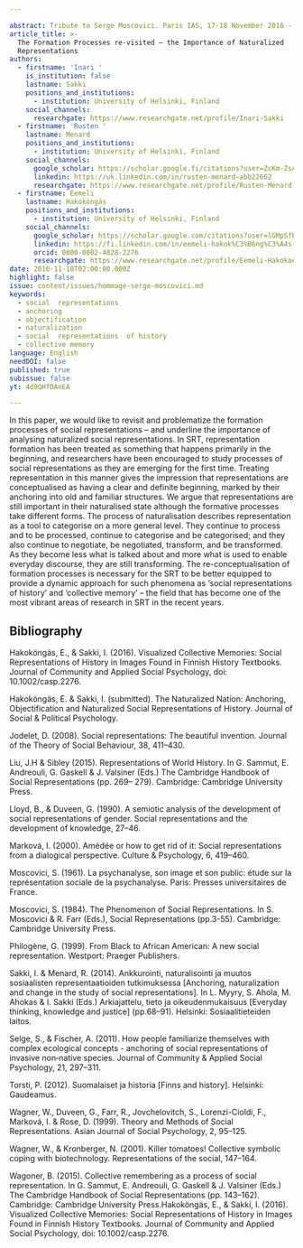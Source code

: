 ```yaml
---

abstract: Tribute to Serge Moscovici. Paris IAS, 17-18 November 2016 - Session 5
article_title: >-
  The Formation Processes re-visited – the Importance of Naturalized
  Representations
authors:
  - firstname: 'Inari '
    is_institution: false
    lastname: Sakki
    positions_and_institutions:
      - institution: University of Helsinki, Finland
    social_channels:
      researchgate: https://www.researchgate.net/profile/Inari-Sakki
  - firstname: 'Rusten '
    lastname: Menard
    positions_and_institutions:
      - institution: University of Helsinki, Finland
    social_channels:
      google_scholar: https://scholar.google.fi/citations?user=ZcKm-ZsAAAAJ&hl=en
      linkedin: https://uk.linkedin.com/in/rusten-menard-abb22662
      researchgate: https://www.researchgate.net/profile/Rusten-Menard
  - firstname: Eemeli
    lastname: Hakoköngäs
    positions_and_institutions:
      - institution: University of Helsinki, Finland
    social_channels:
      google_scholar: https://scholar.google.com/citations?user=lGMpSfEAAAAJ&hl=en
      linkedin: https://fi.linkedin.com/in/eemeli-hakok%C3%B6ng%C3%A4s-72520424b
      orcid: 0000-0002-4828-2276
      researchgate: https://www.researchgate.net/profile/Eemeli-Hakokoengaes
date: 2016-11-18T02:00:00.000Z
highlight: false
issue: content/issues/hommage-serge-moscovici.md
keywords:
  - social  representations
  - anchoring
  - objectification
  - naturalization
  - social  representations  of history
  - collective memory
language: English
needDOI: false
published: true
subissue: false
yt: 4d9QHfDAnEA

---
```


In this paper, we would like to revisit and problematize the formation processes of social representations – and underline the importance of analysing naturalized social representations. In SRT, representation formation has been treated as something that happens primarily in the beginning, and researchers have been encouraged to study processes of social representations as they are emerging for the first time. Treating representation in this manner gives the impression that representations are conceptualised as having a clear and definite beginning, marked by their anchoring into old and familiar structures. We argue that representations are still important in their naturalised state although the formative processes take different forms. The process of naturalisation describes representation as a tool to categorise on a more general level. They continue to process and to be processed, continue to categorise and be categorised; and they also continue to negotiate, be negotiated, transform, and be transformed. As they become less what is talked about and more what is used to enable everyday discourse, they are still transforming. The re-conceptualisation of formation processes is necessary for the SRT to be better equipped to provide a dynamic approach for such phenomena as ‘social representations of history’ and ‘collective memory’ – the field that has become one of the most vibrant areas of research in SRT in the recent years.

<Youtube yt="4d9QHfDAnEA" caption="The formation processes re-visited the importance of naturalized representations"></Youtube>

## Bibliography

Hakoköngäs, E., & Sakki, I. (2016). Visualized Collective Memories: Social Representations of History in Images Found in Finnish History Textbooks. Journal of Community and Applied Social Psychology, doi: 10.1002/casp.2276.

Hakoköngäs, E. & Sakki, I. (submitted). The Naturalized Nation: Anchoring, Objectification and Naturalized Social Representations of History. Journal of Social & Political Psychology.

Jodelet, D. (2008). Social representations: The beautiful invention. Journal of the Theory of Social Behaviour, 38, 411–430.

Liu, J.H & Sibley (2015). Representations of World History. In G. Sammut, E. Andreouli, G. Gaskell & J. Valsiner (Eds.) The Cambridge Handbook of Social Representations (pp. 269– 279). Cambridge: Cambridge University Press.

Lloyd, B., & Duveen, G. (1990). A semiotic analysis of the development of social representations of gender. Social representations and the development of knowledge, 27–46.

Marková, I. (2000). Amédée or how to get rid of it: Social representations from a dialogical perspective. Culture & Psychology, 6, 419–460.

Moscovici, S. (1961). La psychanalyse, son image et son public: étude sur la représentation sociale de la psychanalyse. Paris: Presses universitaires de France.

Moscovici, S. (1984). The Phenomenon of Social Representations. In S. Moscovici & R. Farr (Eds.), Social Representations (pp.3-55). Cambridge: Cambridge University Press.

Philogène, G. (1999). From Black to African American: A new social representation. Westport: Praeger  Publishers.

Sakki, I. & Menard, R. (2014). Ankkurointi, naturalisointi ja muutos sosiaalisten representaatioiden tutkimuksessa \[Anchoring, naturalization and change in the study of social representations\]. In L. Myyry, S. Ahola, M. Ahokas & I. Sakki (Eds.) Arkiajattelu, tieto ja oikeudenmukaisuus \[Everyday thinking, knowledge and justice\] (pp.68–91). Helsinki: Sosiaalitieteiden laitos.

Selge, S., & Fischer, A. (2011). How people familiarize themselves with complex ecological concepts - anchoring of social representations of invasive non‐native species. Journal of Community & Applied Social Psychology, 21, 297–311.

Torsti, P. (2012). Suomalaiset ja historia \[Finns and history\]. Helsinki: Gaudeamus.

Wagner, W., Duveen, G., Farr, R., Jovchelovitch, S., Lorenzi-Cioldi, F., Marková, I. & Rose, D. (1999). Theory and Methods of Social Representations. Asian Journal of Social Psychology, 2, 95–125.

Wagner, W., & Kronberger, N. (2001). Killer tomatoes! Collective symbolic coping with biotechnology. Representations of the social, 147–164.

Wagoner, B. (2015). Collective remembering as a process of social representation. In G. Sammut, E. Andreouli, G. Gaskell & J. Valsiner (Eds.) The Cambridge Handbook of Social Representations (pp. 143–162). Cambridge: Cambridge University Press.Hakoköngäs, E., & Sakki, I. (2016). Visualized Collective Memories: Social Representations of History in Images Found in Finnish History Textbooks. Journal of Community and Applied Social Psychology, doi: 10.1002/casp.2276.